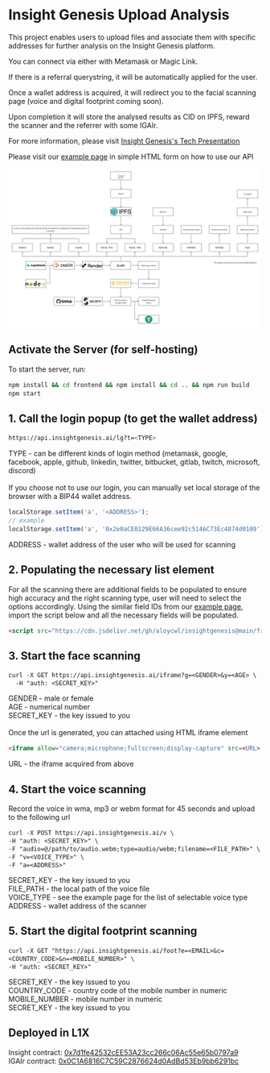 # Insight Genesis Upload Analysis

This project enables users to upload files and associate them with specific addresses for further analysis on the Insight Genesis platform.

You can connect via either with Metamask or Magic Link.

If there is a referral querystring, it will be automatically applied for the user.

Once a wallet address is acquired, it will redirect you to the facial scanning page (voice and digital footprint coming soon).

Upon completion it will store the analysed results as CID on IPFS, reward the scanner and the referrer with some IGAIr.

For more information, please visit [Insight Genesis's Tech Presentation](https://insightgenesis.my.canva.site/)

Please visit our [example page](https://api.insightgenesis.ai/example) in simple HTML form on how to use our API

![Current Architecture](https://raw.githubusercontent.com/aloycwl/insightgenesis/refs/heads/main/currentarch.png)

## Activate the Server (for self-hosting)

To start the server, run:

```bash
npm install && cd frontend && npm install && cd .. && npm run build
npm start
```

## 1. Call the login popup (to get the wallet address)
```bash
https://api.insightgenesis.ai/lg?t=<TYPE>
```
TYPE - can be different kinds of login method (metamask, google, facebook, apple, github, linkedin, twitter, bitbucket, gitlab, twitch, microsoft, discord)<br><br>
If you choose not to use our login, you can manually set local storage of the browser with a BIP44 wallet address.
```javascript
localStorage.setItem('a', '<ADDRESS>');
// example
localStorage.setItem('a', '0x2e0aCE0129E66A36cee92c5146C73Ec4874d0109');
```
ADDRESS - wallet address of the user who will be used for scanning

## 2. Populating the necessary list element
For all the scanning there are additional fields to be populated to ensure high accuracy and the right scanning type, user will need to select the options accordingly. Using the similar field IDs from our [example page](https://api.insightgenesis.ai/example), import the script below and all the necessary fields will be populated.
```html
<script src="https://cdn.jsdelivr.net/gh/aloycwl/insightgenesis@main/frontend/build/igai.min.js"></script>
```

## 3. Start the face scanning
```curl
curl -X GET https://api.insightgenesis.ai/iframe?g=<GENDER>&y=<AGE> \
  -H "auth: <SECRET_KEY>"
```
GENDER - male or female<br>
AGE - numerical number<br>
SECRET_KEY - the key issued to you<br><br>
Once the url is generated, you can attached using HTML iframe element

```html
<iframe allow="camera;microphone;fullscreen;display-capture" src=<URL> />
```
URL - the iframe acquired from above

## 4. Start the voice scanning
Record the voice in wma, mp3 or webm format for 45 seconds and upload to the following url
```curl
curl -X POST https://api.insightgenesis.ai/v \
-H "auth: <SECRET_KEY>" \
-F "audio=@/path/to/audio.webm;type=audio/webm;filename=<FILE_PATH>" \
-F "v=<VOICE_TYPE>" \
-F "a=<ADDRESS>"
```
SECRET_KEY - the key issued to you<br>
FILE_PATH - the local path of the voice file<br>
VOICE_TYPE - see the example page for the list of selectable voice type<br>
ADDRESS - wallet address of the scanner

## 5. Start the digital footprint scanning
```curl
curl -X GET "https://api.insightgenesis.ai/foot?e=<EMAIL>&c=<COUNTRY_CODE>&n=<MOBILE_NUMBER>" \
-H "auth: <SECRET_KEY>"
```
SECRET_KEY - the key issued to you<br>
COUNTRY_CODE - country code of the mobile number in numeric<br>
MOBILE_NUMBER - mobile number in numeric<br>
SECRET_KEY - the key issued to you

## Deployed in L1X
Insight contract: [0x7d1fe42532cEE53A23cc266c06Ac55e65b0797a9](https://l1xapp.com/explorer/address/v2/0x7d1fe42532cee53a23cc266c06ac55e65b0797a9)\
IGAIr contract: [0x0C1A6816C7C59C2876624d0AdBd53Eb9bb6291bc](https://l1xapp.com/explorer/address/v2/0x0C1A6816C7C59C2876624d0AdBd53Eb9bb6291bc)
